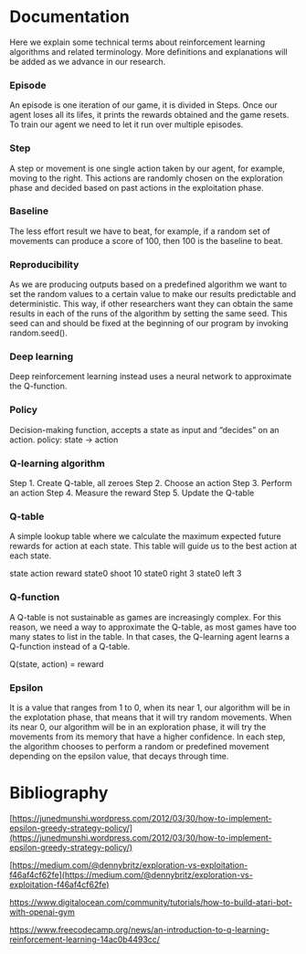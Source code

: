 # Documentation
Here we explain some technical terms about reinforcement learning algorithms and related terminology.
More definitions and explanations will be added as we advance in our research.

### Episode
An episode is one iteration of our game, it is divided in Steps. Once our agent loses all its lifes, it prints the rewards obtained and the game resets. To train our agent we need to let it run over multiple episodes.

### Step
A step or movement is one single action taken by our agent, for example, moving to the right. This actions are randomly chosen on the exploration phase and decided based on past actions in the exploitation phase.

### Baseline
The less effort result we have to beat, for example, if a random set of movements can produce a score of 100, then 100 is the baseline to beat.

### Reproducibility
As we are producing outputs based on a predefined algorithm we want to set the random values to a certain value to make our results predictable and deterministic. This way, if other researchers want they can obtain the same results in each of the runs of the algorithm by setting the same seed.
This seed can and should be fixed at the beginning of our program by invoking random.seed(<number>).

### Deep learning
Deep reinforcement learning instead uses a neural network to approximate the Q-function.

### Policy
Decision-making function, accepts a state as input and “decides” on an action.
policy: state -> action

### Q-learning algorithm
Step 1. Create Q-table, all zeroes
Step 2. Choose an action
Step 3. Perform an action
Step 4. Measure the reward
Step 5. Update the Q-table

### Q-table
A simple lookup table where we calculate the maximum expected future rewards for action at each state.
This table will guide us to the best action at each state.

state	action	reward
state0	shoot	10
state0	right	3
state0	left	3

### Q-function
A Q-table is not sustainable as games are increasingly complex. For this reason, we need a way to approximate the Q-table, as most games have too many states to list in the table. In that cases, the Q-learning agent learns a Q-function instead of a Q-table.

Q(state, action) = reward

### Epsilon
It is a value that ranges from 1 to 0, when its near 1, our algorithm will be in the explotation phase, that means that it will try random movements. When its near 0, our algorithm will be in an exploration phase, it will try the movements from its memory that have a higher confidence. In each step, the algorithm chooses to perform a random or predefined movement depending on the epsilon value, that decays through time. 

# Bibliography
[https://junedmunshi.wordpress.com/2012/03/30/how-to-implement-epsilon-greedy-strategy-policy/](https://junedmunshi.wordpress.com/2012/03/30/how-to-implement-epsilon-greedy-strategy-policy/)

[https://medium.com/@dennybritz/exploration-vs-exploitation-f46af4cf62fe](https://medium.com/@dennybritz/exploration-vs-exploitation-f46af4cf62fe)

https://www.digitalocean.com/community/tutorials/how-to-build-atari-bot-with-openai-gym

https://www.freecodecamp.org/news/an-introduction-to-q-learning-reinforcement-learning-14ac0b4493cc/
